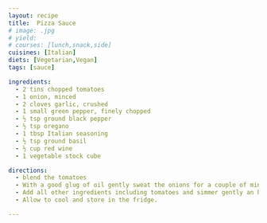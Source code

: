 ```yaml
---
layout: recipe
title:  Pizza Sauce
# image: .jpg
# yield:
# courses: [lunch,snack,side]
cuisines: [Italian]
diets: [Vegetarian,Vegan]
tags: [sauce]

ingredients:
  - 2 tins chopped tomatoes
  - 1 onion, minced
  - 2 cloves garlic, crushed
  - 1 small green pepper, finely chopped
  - ½ tsp ground black pepper
  - ½ tsp oregano
  - 1 tbsp Italian seasoning
  - ½ tsp ground basil
  - ½ cup red wine
  - 1 vegetable stock cube

directions:
  - blend the tomatoes
  - With a good glug of oil gently sweat the onions for a couple of minutes, add garlic for last minute.
  - Add all other ingredients including tomatoes and simmer gently an hour or so to thicken.
  - Allow to cool and store in the fridge.

---
```

